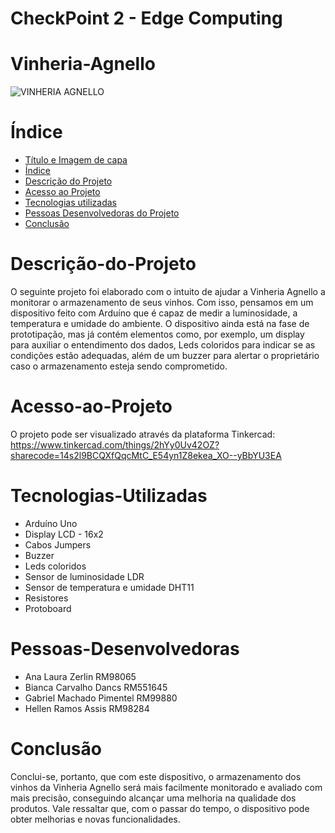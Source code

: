 # CheckPoint 2 - Edge Computing
# Vinheria-Agnello
![VINHERIA AGNELLO](https://user-images.githubusercontent.com/126582480/235809301-a8fc2610-6d99-4d92-b58c-590096e56c1d.png)
# Índice 
* [Título e Imagem de capa](#Vinheria-Agnello)
* [Índice](#índice)
* [Descrição do Projeto](#Descrição-do-Projeto)
* [Acesso ao Projeto](#Acesso-ao-Projeto)
* [Tecnologias utilizadas](#Tecnologias-Utilizadas)
* [Pessoas Desenvolvedoras do Projeto](#Pessoas-Desenvolvedoras)
* [Conclusão](#Conclusão)
# Descrição-do-Projeto
O seguinte projeto foi elaborado com o intuito de ajudar a Vinheria Agnello a monitorar o armazenamento de seus vinhos. Com isso, pensamos em um dispositivo feito com Arduíno que é capaz de medir a luminosidade, a temperatura e umidade do ambiente. O dispositivo ainda está na fase de prototipação, mas já contém elementos como, por exemplo, um display para auxiliar o entendimento dos dados, Leds coloridos para indicar se as condições estão adequadas, além de um buzzer para alertar o proprietário caso o armazenamento esteja sendo comprometido. 
# Acesso-ao-Projeto
O projeto pode ser visualizado através da plataforma Tinkercad:
https://www.tinkercad.com/things/2hYy0Uv42OZ?sharecode=14s2l9BCQXfQqcMtC_E54yn1Z8ekea_XO--yBbYU3EA
# Tecnologias-Utilizadas
* Arduíno Uno
* Display LCD - 16x2
* Cabos Jumpers
* Buzzer
* Leds coloridos
* Sensor de luminosidade LDR
* Sensor de temperatura e umidade DHT11
* Resistores
* Protoboard
# Pessoas-Desenvolvedoras
* Ana Laura Zerlin					RM98065
* Bianca Carvalho Dancs				RM551645
* Gabriel Machado Pimentel			RM99880
* Hellen Ramos Assis				RM98284
# Conclusão
Conclui-se, portanto, que com este dispositivo, o armazenamento dos vinhos da Vinheria Agnello será mais facilmente monitorado e avaliado com mais precisão, conseguindo alcançar uma melhoria na qualidade dos produtos. Vale ressaltar que, com o passar do tempo, o dispositivo pode obter melhorias e novas funcionalidades.